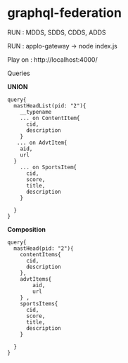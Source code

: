# graphql-federation


RUN : MDDS, SDDS, CDDS, ADDS

RUN : applo-gateway  ->  node index.js

Play on : http://localhost:4000/


Queries

**UNION**
```
query{
  mastHeadList(pid: "2"){
    __typename
    ... on ContentItem{
      cid,
      description
    }
   ... on AdvtItem{
    aid,
    url
  } 
    ... on SportsItem{
      cid,
      score,
      title,
      description
    }
    
  }
}
```

**Composition**
```
query{
  mastHead(pid: "2"){
    contentItems{
      cid,
      description
    },
    advtItems{
    	aid,
    	url
    } ,
    sportsItems{
      cid,
      score,
      title,
      description
    }
    
  }
}
```
